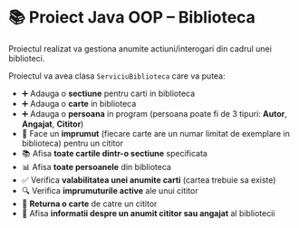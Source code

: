 # 📚 Proiect Java OOP – Biblioteca

Proiectul realizat va gestiona anumite actiuni/interogari din cadrul unei biblioteci.

Proiectul va avea clasa `ServiciuBiblioteca` care va putea:

- ➕ Adauga o **sectiune** pentru carti in biblioteca  
- ➕ Adauga o **carte** in biblioteca  
- ➕ Adauga o **persoana** in program (persoana poate fi de 3 tipuri: **Autor**, **Angajat**, **Cititor**)  
- 📖 Face un **imprumut** (fiecare carte are un numar limitat de exemplare in biblioteca) pentru un cititor  
- 📚 Afisa **toate cartile dintr-o sectiune** specificata  
- 📊 Afisa **toate persoanele** din biblioteca
- ✅ Verifica **valabilitatea unei anumite carti** (cartea trebuie sa existe)  
- 🔍 Verifica **imprumuturile active** ale unui cititor  
- 🔁 **Returna o carte** de catre un cititor  
- 👤 Afisa **informatii despre un anumit cititor sau angajat** al bibliotecii  
